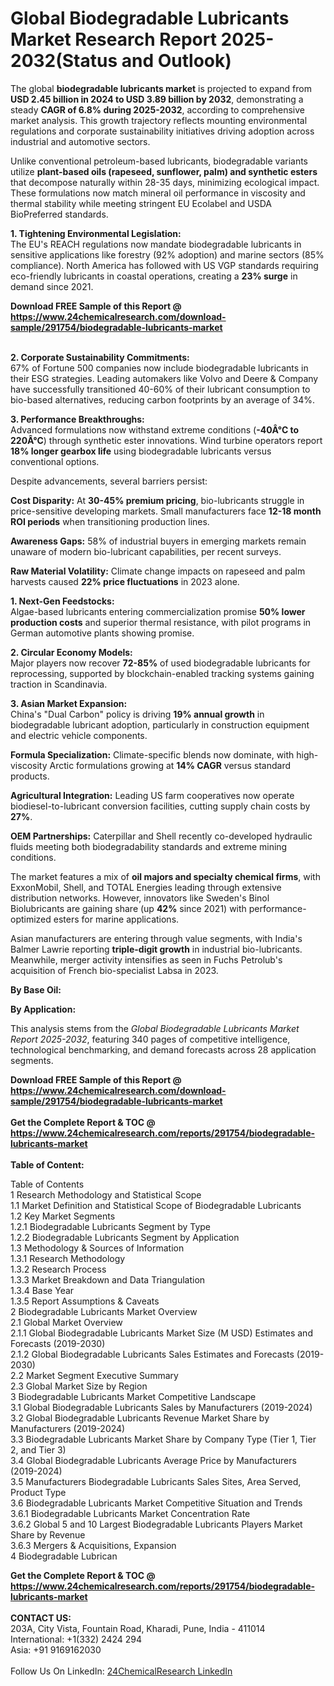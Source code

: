 <h1>Global Biodegradable Lubricants Market Research Report 2025-2032(Status and Outlook)</h1><p>The global <strong>biodegradable lubricants market</strong> is projected to expand from <strong>USD 2.45 billion in 2024 to USD 3.89 billion by 2032</strong>, demonstrating a steady <strong>CAGR of 6.8% during 2025-2032</strong>, according to comprehensive market analysis. This growth trajectory reflects mounting environmental regulations and corporate sustainability initiatives driving adoption across industrial and automotive sectors.</p><p>Unlike conventional petroleum-based lubricants, biodegradable variants utilize <strong>plant-based oils (rapeseed, sunflower, palm) and synthetic esters</strong> that decompose naturally within 28-35 days, minimizing ecological impact. These formulations now match mineral oil performance in viscosity and thermal stability while meeting stringent EU Ecolabel and USDA BioPreferred standards.</p><p><strong>1. Tightening Environmental Legislation:</strong><br>
The EU's REACH regulations now mandate biodegradable lubricants in sensitive applications like forestry (92% adoption) and marine sectors (85% compliance). North America has followed with US VGP standards requiring eco-friendly lubricants in coastal operations, creating a <strong>23% surge</strong> in demand since 2021.</p><div><b>Download FREE Sample of this Report @ 
            <a href="https://www.24chemicalresearch.com/download-sample/291754/biodegradable-lubricants-market">
            https://www.24chemicalresearch.com/download-sample/291754/biodegradable-lubricants-market</a></b></div><br><p><strong>2. Corporate Sustainability Commitments:</strong><br>
67% of Fortune 500 companies now include biodegradable lubricants in their ESG strategies. Leading automakers like Volvo and Deere &amp; Company have successfully transitioned 40-60% of their lubricant consumption to bio-based alternatives, reducing carbon footprints by an average of 34%.</p><p><strong>3. Performance Breakthroughs:</strong><br>
Advanced formulations now withstand extreme conditions (<strong>-40Â°C to 220Â°C</strong>) through synthetic ester innovations. Wind turbine operators report <strong>18% longer gearbox life</strong> using biodegradable lubricants versus conventional options.</p><p>Despite advancements, several barriers persist:</p><p><strong>Cost Disparity:</strong> At <strong>30-45% premium pricing</strong>, bio-lubricants struggle in price-sensitive developing markets. Small manufacturers face <strong>12-18 month ROI periods</strong> when transitioning production lines.</p><p><strong>Awareness Gaps:</strong> 58% of industrial buyers in emerging markets remain unaware of modern bio-lubricant capabilities, per recent surveys.</p><p><strong>Raw Material Volatility:</strong> Climate change impacts on rapeseed and palm harvests caused <strong>22% price fluctuations</strong> in 2023 alone.</p><p><strong>1. Next-Gen Feedstocks:</strong><br>
Algae-based lubricants entering commercialization promise <strong>50% lower production costs</strong> and superior thermal resistance, with pilot programs in German automotive plants showing promise.</p><p><strong>2. Circular Economy Models:</strong><br>
Major players now recover <strong>72-85%</strong> of used biodegradable lubricants for reprocessing, supported by blockchain-enabled tracking systems gaining traction in Scandinavia.</p><p><strong>3. Asian Market Expansion:</strong><br>
China's "Dual Carbon" policy is driving <strong>19% annual growth</strong> in biodegradable lubricant adoption, particularly in construction equipment and electric vehicle components.</p><p><strong>Formula Specialization:</strong> Climate-specific blends now dominate, with high-viscosity Arctic formulations growing at <strong>14% CAGR</strong> versus standard products.</p><p><strong>Agricultural Integration:</strong> Leading US farm cooperatives now operate biodiesel-to-lubricant conversion facilities, cutting supply chain costs by <strong>27%</strong>.</p><p><strong>OEM Partnerships:</strong> Caterpillar and Shell recently co-developed hydraulic fluids meeting both biodegradability standards and extreme mining conditions.</p><p>The market features a mix of <strong>oil majors and specialty chemical firms</strong>, with ExxonMobil, Shell, and TOTAL Energies leading through extensive distribution networks. However, innovators like Sweden's Binol Biolubricants are gaining share (up <strong>42%</strong> since 2021) with performance-optimized esters for marine applications.</p><p>Asian manufacturers are entering through value segments, with India's Balmer Lawrie reporting <strong>triple-digit growth</strong> in industrial bio-lubricants. Meanwhile, merger activity intensifies as seen in Fuchs Petrolub's acquisition of French bio-specialist Labsa in 2023.</p><p><strong>By Base Oil:</strong></p><p><strong>By Application:</strong></p><p>This analysis stems from the <em>Global Biodegradable Lubricants Market Report 2025-2032</em>, featuring 340 pages of competitive intelligence, technological benchmarking, and demand forecasts across 28 application segments.</p><div><b>Download FREE Sample of this Report @ 
            <a href="https://www.24chemicalresearch.com/download-sample/291754/biodegradable-lubricants-market">
            https://www.24chemicalresearch.com/download-sample/291754/biodegradable-lubricants-market</a></b></div><br><div><b>Get the Complete Report & TOC @ 
            <a href="https://www.24chemicalresearch.com/reports/291754/biodegradable-lubricants-market">
            https://www.24chemicalresearch.com/reports/291754/biodegradable-lubricants-market</a></b></div><br>
            <b>Table of Content:</b><p>Table of Contents<br />
1 Research Methodology and Statistical Scope<br />
1.1 Market Definition and Statistical Scope of Biodegradable Lubricants<br />
1.2 Key Market Segments<br />
1.2.1 Biodegradable Lubricants Segment by Type<br />
1.2.2 Biodegradable Lubricants Segment by Application<br />
1.3 Methodology & Sources of Information<br />
1.3.1 Research Methodology<br />
1.3.2 Research Process<br />
1.3.3 Market Breakdown and Data Triangulation<br />
1.3.4 Base Year<br />
1.3.5 Report Assumptions & Caveats<br />
2 Biodegradable Lubricants Market Overview<br />
2.1 Global Market Overview<br />
2.1.1 Global Biodegradable Lubricants Market Size (M USD) Estimates and Forecasts (2019-2030)<br />
2.1.2 Global Biodegradable Lubricants Sales Estimates and Forecasts (2019-2030)<br />
2.2 Market Segment Executive Summary<br />
2.3 Global Market Size by Region<br />
3 Biodegradable Lubricants Market Competitive Landscape<br />
3.1 Global Biodegradable Lubricants Sales by Manufacturers (2019-2024)<br />
3.2 Global Biodegradable Lubricants Revenue Market Share by Manufacturers (2019-2024)<br />
3.3 Biodegradable Lubricants Market Share by Company Type (Tier 1, Tier 2, and Tier 3)<br />
3.4 Global Biodegradable Lubricants Average Price by Manufacturers (2019-2024)<br />
3.5 Manufacturers Biodegradable Lubricants Sales Sites, Area Served, Product Type<br />
3.6 Biodegradable Lubricants Market Competitive Situation and Trends<br />
3.6.1 Biodegradable Lubricants Market Concentration Rate<br />
3.6.2 Global 5 and 10 Largest Biodegradable Lubricants Players Market Share by Revenue<br />
3.6.3 Mergers & Acquisitions, Expansion<br />
4 Biodegradable Lubrican</p><div><b>Get the Complete Report & TOC @ 
            <a href="https://www.24chemicalresearch.com/reports/291754/biodegradable-lubricants-market">
            https://www.24chemicalresearch.com/reports/291754/biodegradable-lubricants-market</a></b></div><br><b>CONTACT US:</b><br>
            203A, City Vista, Fountain Road, Kharadi, Pune, India - 411014<br>
            International: +1(332) 2424 294<br>
            Asia: +91 9169162030 <br><br>
            Follow Us On LinkedIn: <a href="https://www.linkedin.com/company/24chemicalresearch/">24ChemicalResearch LinkedIn</a>